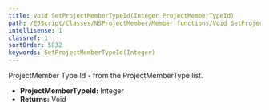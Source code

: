 ```yaml
---
title: Void SetProjectMemberTypeId(Integer ProjectMemberTypeId)
path: /EJScript/Classes/NSProjectMember/Member functions/Void SetProjectMemberTypeId(Integer p_0)
intellisense: 1
classref: 1
sortOrder: 5832
keywords: SetProjectMemberTypeId(Integer)
---
```



ProjectMember Type Id - from the ProjectMemberType list.



* **ProjectMemberTypeId:** Integer
* **Returns:** Void


